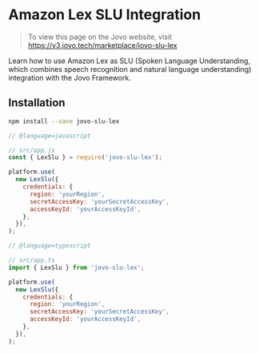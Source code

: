 # Amazon Lex SLU Integration

> To view this page on the Jovo website, visit https://v3.jovo.tech/marketplace/jovo-slu-lex

Learn how to use Amazon Lex as SLU (Spoken Language Understanding, which combines speech recognition and natural language understanding) integration with the Jovo Framework.

## Installation

```sh
npm install --save jovo-slu-lex
```

```javascript
// @language=javascript

// src/app.js
const { LexSlu } = require('jovo-slu-lex');

platform.use(
  new LexSlu({
    credentials: {
      region: 'yourRegion',
      secretAccessKey: 'yourSecretAccessKey',
      accessKeyId: 'yourAccessKeyId',
    },
  }),
);

// @language=typescript

// src/app.ts
import { LexSlu } from 'jovo-slu-lex';

platform.use(
  new LexSlu({
    credentials: {
      region: 'yourRegion',
      secretAccessKey: 'yourSecretAccessKey',
      accessKeyId: 'yourAccessKeyId',
    },
  }),
);
```
